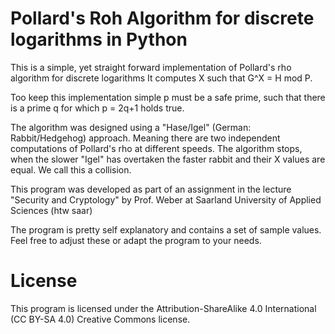 
# Pollard's Roh Algorithm for discrete logarithms in Python

This is a simple, yet straight forward implementation of Pollard's rho algorithm for discrete logarithms
It computes X such that G^X = H mod P.

Too keep this implementation simple p must be a safe prime, such that
there is a prime q for which p = 2q+1 holds true.

The algorithm was designed using a "Hase/Igel" (German: Rabbit/Hedgehog) approach.
Meaning there are two independent computations of Pollard's rho at different speeds.
The algorithm stops, when the slower "Igel" has overtaken the faster rabbit and their X values are equal.
We call this a collision.

This program was developed as part of an assignment in the lecture 
"Security and Cryptology" by Prof. Weber at Saarland University of Applied Sciences (htw saar)

The program is pretty self explanatory and contains a set of sample values. Feel free to adjust these or adapt the program to your needs.

# License
This program is licensed under the  Attribution-ShareAlike 4.0 International (CC BY-SA 4.0) Creative Commons license.